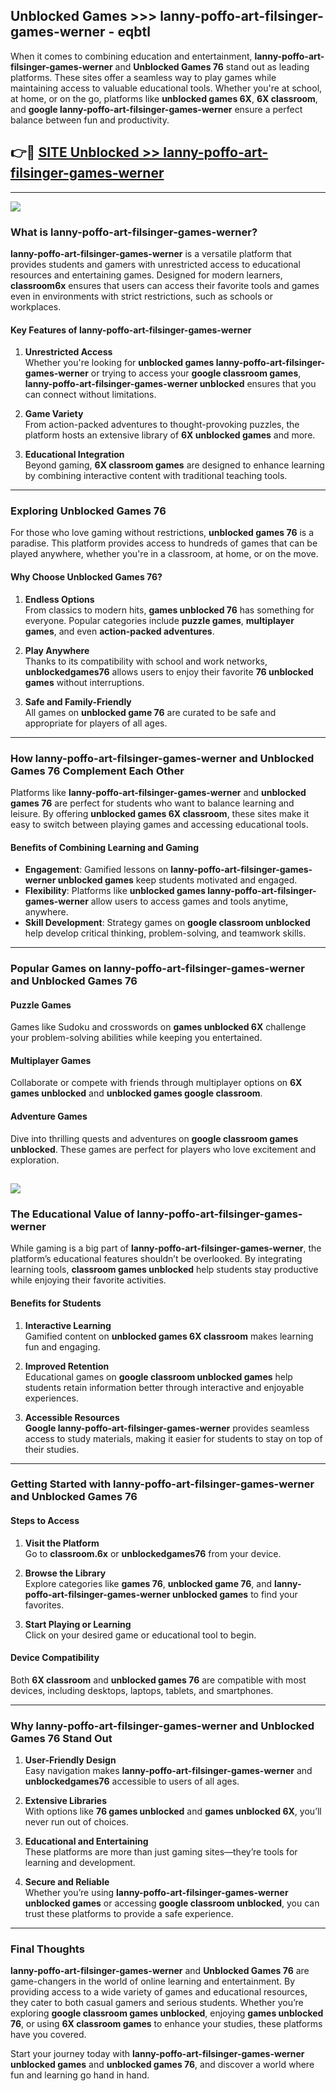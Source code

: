 ## Unblocked Games >>> lanny-poffo-art-filsinger-games-werner - eqbtl 

When it comes to combining education and entertainment, **lanny-poffo-art-filsinger-games-werner** and **Unblocked Games 76** stand out as leading platforms. These sites offer a seamless way to play games while maintaining access to valuable educational tools. Whether you're at school, at home, or on the go, platforms like **unblocked games 6X**, **6X classroom**, and **google lanny-poffo-art-filsinger-games-werner** ensure a perfect balance between fun and productivity.
## 👉🔴 [SITE Unblocked >> lanny-poffo-art-filsinger-games-werner](http://premium.freeplayer.one?title=lanny-poffo-art-filsinger-games-werner&ref=22JU)
---
<a href="http://premium.freeplayer.one?title=lanny-poffo-art-filsinger-games-werner&ref=22JU/"><img src="https://github.com/user-attachments/assets/438f12ca-57a4-47a3-8ead-c64da593a1e5"/></a>
### What is lanny-poffo-art-filsinger-games-werner?  

**lanny-poffo-art-filsinger-games-werner** is a versatile platform that provides students and gamers with unrestricted access to educational resources and entertaining games. Designed for modern learners, **classroom6x** ensures that users can access their favorite tools and games even in environments with strict restrictions, such as schools or workplaces.  

#### Key Features of lanny-poffo-art-filsinger-games-werner  

1. **Unrestricted Access**  
   Whether you're looking for **unblocked games lanny-poffo-art-filsinger-games-werner** or trying to access your **google classroom games**, **lanny-poffo-art-filsinger-games-werner unblocked** ensures that you can connect without limitations.  

2. **Game Variety**  
   From action-packed adventures to thought-provoking puzzles, the platform hosts an extensive library of **6X unblocked games** and more.  

3. **Educational Integration**  
   Beyond gaming, **6X classroom games** are designed to enhance learning by combining interactive content with traditional teaching tools.  



---

### Exploring Unblocked Games 76  

For those who love gaming without restrictions, **unblocked games 76** is a paradise. This platform provides access to hundreds of games that can be played anywhere, whether you're in a classroom, at home, or on the move.  

#### Why Choose Unblocked Games 76?  

1. **Endless Options**  
   From classics to modern hits, **games unblocked 76** has something for everyone. Popular categories include **puzzle games**, **multiplayer games**, and even **action-packed adventures**.  

2. **Play Anywhere**  
   Thanks to its compatibility with school and work networks, **unblockedgames76** allows users to enjoy their favorite **76 unblocked games** without interruptions.  

3. **Safe and Family-Friendly**  
   All games on **unblocked game 76** are curated to be safe and appropriate for players of all ages.  

---

### How lanny-poffo-art-filsinger-games-werner and Unblocked Games 76 Complement Each Other  

Platforms like **lanny-poffo-art-filsinger-games-werner** and **unblocked games 76** are perfect for students who want to balance learning and leisure. By offering **unblocked games 6X classroom**, these sites make it easy to switch between playing games and accessing educational tools.  

#### Benefits of Combining Learning and Gaming  

- **Engagement**: Gamified lessons on **lanny-poffo-art-filsinger-games-werner unblocked games** keep students motivated and engaged.  
- **Flexibility**: Platforms like **unblocked games lanny-poffo-art-filsinger-games-werner** allow users to access games and tools anytime, anywhere.  
- **Skill Development**: Strategy games on **google classroom unblocked** help develop critical thinking, problem-solving, and teamwork skills.  

---

### Popular Games on lanny-poffo-art-filsinger-games-werner and Unblocked Games 76  

#### Puzzle Games  

Games like Sudoku and crosswords on **games unblocked 6X** challenge your problem-solving abilities while keeping you entertained.  

#### Multiplayer Games  

Collaborate or compete with friends through multiplayer options on **6X games unblocked** and **unblocked games google classroom**.  

#### Adventure Games  

Dive into thrilling quests and adventures on **google classroom games unblocked**. These games are perfect for players who love excitement and exploration.  

<a href="http://download.freeplayer.one?title=lanny-poffo-art-filsinger-games-werner&ref=23D/"><img src="https://github.com/user-attachments/assets/fe0c3e91-c8e1-489c-acf0-e2f614c12fb8"/></a>
---

### The Educational Value of lanny-poffo-art-filsinger-games-werner  

While gaming is a big part of **lanny-poffo-art-filsinger-games-werner**, the platform’s educational features shouldn’t be overlooked. By integrating learning tools, **classroom games unblocked** help students stay productive while enjoying their favorite activities.  

#### Benefits for Students  

1. **Interactive Learning**  
   Gamified content on **unblocked games 6X classroom** makes learning fun and engaging.  

2. **Improved Retention**  
   Educational games on **google classroom unblocked games** help students retain information better through interactive and enjoyable experiences.  

3. **Accessible Resources**  
   **Google lanny-poffo-art-filsinger-games-werner** provides seamless access to study materials, making it easier for students to stay on top of their studies.  

---

### Getting Started with lanny-poffo-art-filsinger-games-werner and Unblocked Games 76  

#### Steps to Access  

1. **Visit the Platform**  
   Go to **classroom.6x** or **unblockedgames76** from your device.  

2. **Browse the Library**  
   Explore categories like **games 76**, **unblocked game 76**, and **lanny-poffo-art-filsinger-games-werner unblocked games** to find your favorites.  

3. **Start Playing or Learning**  
   Click on your desired game or educational tool to begin.  

#### Device Compatibility  

Both **6X classroom** and **unblocked games 76** are compatible with most devices, including desktops, laptops, tablets, and smartphones.  

---

### Why lanny-poffo-art-filsinger-games-werner and Unblocked Games 76 Stand Out  

1. **User-Friendly Design**  
   Easy navigation makes **lanny-poffo-art-filsinger-games-werner** and **unblockedgames76** accessible to users of all ages.  

2. **Extensive Libraries**  
   With options like **76 games unblocked** and **games unblocked 6X**, you’ll never run out of choices.  

3. **Educational and Entertaining**  
   These platforms are more than just gaming sites—they’re tools for learning and development.  

4. **Secure and Reliable**  
   Whether you’re using **lanny-poffo-art-filsinger-games-werner unblocked games** or accessing **google classroom unblocked**, you can trust these platforms to provide a safe experience.  

---

### Final Thoughts  

**lanny-poffo-art-filsinger-games-werner** and **Unblocked Games 76** are game-changers in the world of online learning and entertainment. By providing access to a wide variety of games and educational resources, they cater to both casual gamers and serious students. Whether you’re exploring **google classroom games unblocked**, enjoying **games unblocked 76**, or using **6X classroom games** to enhance your studies, these platforms have you covered.  

Start your journey today with **lanny-poffo-art-filsinger-games-werner unblocked games** and **unblocked games 76**, and discover a world where fun and learning go hand in hand.  